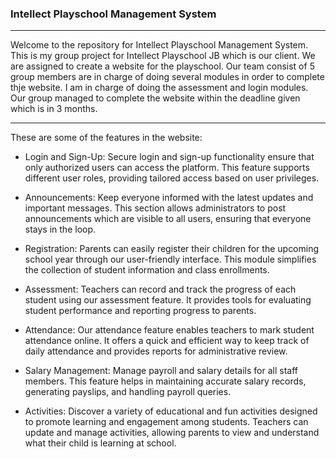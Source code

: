 <h3>Intellect Playschool Management System</h3>
<hr>

Welcome to the repository for Intellect Playschool Management System. This is my group project for Intellect Playschool JB which is our client. We are assigned to create a website for the playschool. Our team consist of 5 group members are in charge of doing several modules in order to complete thje website. I am in charge of doing the assessment and login modules. Our group managed to complete the website within the deadline given which is in 3 months.
<hr>

These are some of the features in the website:

* Login and Sign-Up:
Secure login and sign-up functionality ensure that only authorized users can access the platform. This feature supports different user roles, providing tailored access based on user privileges.

* Announcements:
Keep everyone informed with the latest updates and important messages. This section allows administrators to post announcements which are visible to all users, ensuring that everyone stays in the loop.

* Registration:
Parents can easily register their children for the upcoming school year through our user-friendly interface. This module simplifies the collection of student information and class enrollments.

* Assessment:
Teachers can record and track the progress of each student using our assessment feature. It provides tools for evaluating student performance and reporting progress to parents.

* Attendance:
Our attendance feature enables teachers to mark student attendance online. It offers a quick and efficient way to keep track of daily attendance and provides reports for administrative review.

* Salary Management:
Manage payroll and salary details for all staff members. This feature helps in maintaining accurate salary records, generating payslips, and handling payroll queries.

* Activities:
Discover a variety of educational and fun activities designed to promote learning and engagement among students. Teachers can update and manage activities, allowing parents to view and understand what their child is learning at school.
